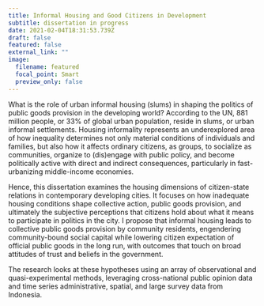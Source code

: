 ```yaml
---
title: Informal Housing and Good Citizens in Development
subtitle: dissertation in progress
date: 2021-02-04T18:31:53.739Z
draft: false
featured: false
external_link: ""
image:
  filename: featured
  focal_point: Smart
  preview_only: false
---
```

What is the role of urban informal housing (slums) in shaping the politics of public goods provision in the developing world? According to the UN, 881 million people, or 33% of global urban population, reside in slums, or urban informal settlements. Housing informality represents an underexplored area of how inequality determines not only material conditions of individuals and families, but also how it affects ordinary citizens, as groups, to socialize as communities, organize to (dis)engage with public policy, and become politically active with direct and indirect consequences, particularly in fast-urbanizing middle-income economies.

Hence, this dissertation examines the housing dimensions of citizen-state relations in contemporary developing cities. It focuses on how inadequate housing conditions shape collective action, public goods provision, and ultimately the subjective perceptions that citizens hold about what it means to participate in politics in the city. I propose that informal housing leads to collective public goods provision by community residents, engendering community-bound social capital while lowering citizen expectation of official public goods in the long run, with outcomes that touch on broad attitudes of trust and beliefs in the government. 

The research looks at these hypotheses using an array of observational and quasi-experimental methods, leveraging cross-national public opinion data and time series administrative, spatial, and large survey data from Indonesia.
